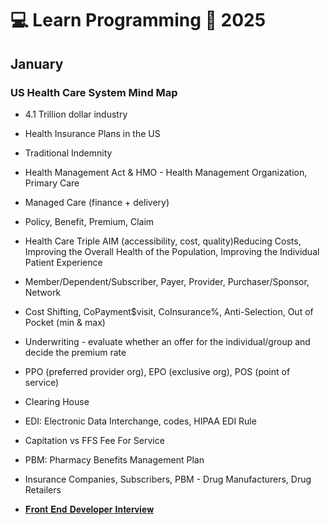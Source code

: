 # 💻 Learn Programming 📆 2025

## January

### US Health Care System Mind Map
- 4.1 Trillion dollar industry
- Health Insurance Plans in the US
- Traditional Indemnity
- Health Management Act & HMO - Health Management Organization, Primary Care
- Managed Care (finance + delivery)
- Policy, Benefit, Premium, Claim
- Health Care Triple AIM (accessibility, cost, quality)Reducing Costs, Improving the Overall Health of the Population, Improving the Individual Patient Experience
- Member/Dependent/Subscriber, Payer, Provider, Purchaser/Sponsor, Network
- Cost Shifting, CoPayment$visit, CoInsurance%, Anti-Selection, Out of Pocket (min & max)
- Underwriting - evaluate whether an offer for the individual/group and decide the premium rate
- PPO (preferred provider org), EPO (exclusive org), POS (point of service)
- Clearing House
- EDI: Electronic Data Interchange, codes, HIPAA EDI Rule
- Capitation vs FFS Fee For Service
- PBM: Pharmacy Benefits Management Plan
- Insurance Companies, Subscribers, PBM - Drug Manufacturers, Drug Retailers

- [𝐅𝐫𝐨𝐧𝐭 𝐄𝐧𝐝 𝐃𝐞𝐯𝐞𝐥𝐨𝐩𝐞𝐫 𝐈𝐧𝐭𝐞𝐫𝐯𝐢𝐞𝐰](https://www.youtube.com/watch?v=uK70jF0Csyo&ab_channel=ReactJSDeveloperInterviewSeries)
